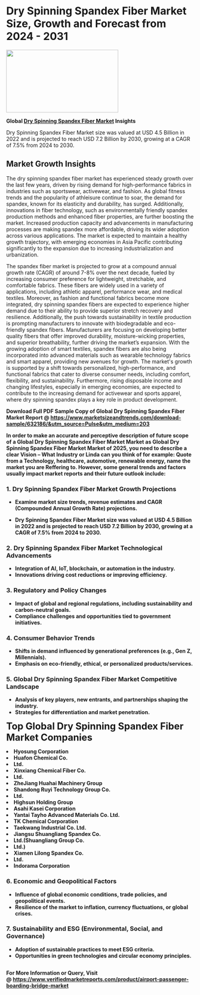 <H1>Dry Spinning Spandex Fiber Market Size, Growth and Forecast from 2024 - 2031</H1><img class="aligncenter size-medium wp-image-584254" src="https://thirdeyenews.in/wp-content/uploads/2024/09/Global-Market-Research-300x168.jpeg" alt="" width="300" height="168" /><p><strong>Global&nbsp;<a href="https://www.marketsizeandtrends.com/download-sample/632186/&amp;utm_source=Pulse&amp;utm_medium=203">Dry Spinning Spandex Fiber Market</a> Insights</strong></p><p>Dry Spinning Spandex Fiber Market size was valued at USD 4.5 Billion in 2022 and is projected to reach USD 7.2 Billion by 2030, growing at a CAGR of 7.5% from 2024 to 2030.</p><p><h2>Market Growth Insights</h2> <p>The dry spinning spandex fiber market has experienced steady growth over the last few years, driven by rising demand for high-performance fabrics in industries such as sportswear, activewear, and fashion. As global fitness trends and the popularity of athleisure continue to soar, the demand for spandex, known for its elasticity and durability, has surged. Additionally, innovations in fiber technology, such as environmentally friendly spandex production methods and enhanced fiber properties, are further boosting the market. Increased production capacity and advancements in manufacturing processes are making spandex more affordable, driving its wider adoption across various applications. The market is expected to maintain a healthy growth trajectory, with emerging economies in Asia Pacific contributing significantly to the expansion due to increasing industrialization and urbanization. </p> <p><strong></strong></p> <p>The spandex fiber market is projected to grow at a compound annual growth rate (CAGR) of around 7-8% over the next decade, fueled by increasing consumer preference for lightweight, stretchable, and comfortable fabrics. These fibers are widely used in a variety of applications, including athletic apparel, performance wear, and medical textiles. Moreover, as fashion and functional fabrics become more integrated, dry spinning spandex fibers are expected to experience higher demand due to their ability to provide superior stretch recovery and resilience. Additionally, the push towards sustainability in textile production is prompting manufacturers to innovate with biodegradable and eco-friendly spandex fibers. Manufacturers are focusing on developing better quality fibers that offer improved durability, moisture-wicking properties, and superior breathability, further driving the market’s expansion. With the growing adoption of smart textiles, spandex fibers are also being incorporated into advanced materials such as wearable technology fabrics and smart apparel, providing new avenues for growth. The market's growth is supported by a shift towards personalized, high-performance, and functional fabrics that cater to diverse consumer needs, including comfort, flexibility, and sustainability. Furthermore, rising disposable income and changing lifestyles, especially in emerging economies, are expected to contribute to the increasing demand for activewear and sports apparel, where dry spinning spandex plays a key role in product development. <p><strong></p><p><span class=""><strong>Download Full PDF Sample Copy of Global Dry Spinning Spandex Fiber Market Report</strong> @ <a href="https://www.marketsizeandtrends.com/download-sample/632186/&amp;utm_source=Pulse&amp;utm_medium=203" target="_blank">https://www.marketsizeandtrends.com/download-sample/632186/&amp;utm_source=Pulse&amp;utm_medium=203</a></span></p><p>In order to make an accurate and perceptive description of future scope of a Global&nbsp;Dry Spinning Spandex Fiber Market Market as Global&nbsp;Dry Spinning Spandex Fiber Market Market of 2025, you need to describe a clear Vision &ndash; What Industry or Linda can you think of for example: Quote from a Technology, healthcare, automotive, renewable energy, name the market you are Reffering to. However, some general trends and factors usually impact market reports and their future outlook include:</p><h3>1.&nbsp;<strong>Dry Spinning Spandex Fiber Market Growth Projections</strong></h3><ul><li>Examine market size trends, revenue estimates and CAGR (Compounded Annual Growth Rate) projections.</li><li><p>Dry Spinning Spandex Fiber Market size was valued at USD 4.5 Billion in 2022 and is projected to reach USD 7.2 Billion by 2030, growing at a CAGR of 7.5% from 2024 to 2030.</p></li></ul><h3>2.&nbsp;<strong>Dry Spinning Spandex Fiber Market Technological Advancements</strong></h3><ul><li>Integration of AI, IoT, blockchain, or automation in the industry.</li><li>Innovations driving cost reductions or improving efficiency.</li></ul><h3>3.&nbsp;<strong>Regulatory and Policy Changes</strong></h3><ul><li>Impact of global and regional regulations, including sustainability and carbon-neutral goals.</li><li>Compliance challenges and opportunities tied to government initiatives.</li></ul><h3>4.&nbsp;<strong>Consumer Behavior Trends</strong></h3><ul><li>Shifts in demand influenced by generational preferences (e.g., Gen Z, Millennials).</li><li>Emphasis on eco-friendly, ethical, or personalized products/services.</li></ul><h3>5.&nbsp;<strong>Global Dry Spinning Spandex Fiber Market Competitive Landscape</strong></h3><ul><li>Analysis of key players, new entrants, and partnerships shaping the industry.</li><li>Strategies for differentiation and market penetration.</li></ul><p data-pm-slice="1 1 []"><span style="color: inherit; font-family: inherit; font-size: 25px;">Top Global Dry Spinning Spandex Fiber Market Companies</span></p><div class="" data-test-id=""><p><li>Hyosung Corporation</li><li> Huafon Chemical Co.</li><li> Ltd.</li><li> Xinxiang Chemical Fiber Co.</li><li> Ltd.</li><li> ZheJiang Huahai Machinery Group</li><li> Shandong Ruyi Technology Group Co.</li><li> Ltd.</li><li> Highsun Holding Group</li><li> Asahi Kasei Corporation</li><li> Yantai Tayho Advanced Materials Co. Ltd.</li><li> TK Chemical Corporation</li><li> Taekwang Industrial Co. Ltd.</li><li> Jiangsu Shuangliang Spandex Co.</li><li> Ltd.(Shuangliang Group Co.</li><li> Ltd.)</li><li> Xiamen Lilong Spandex Co.</li><li> Ltd.</li><li> Indorama Corporation</li></p></div><h3>6.&nbsp;<strong>Economic and Geopolitical Factors</strong></h3><ul><li>Influence of global economic conditions, trade policies, and geopolitical events.</li><li>Resilience of the market to inflation, currency fluctuations, or global crises.</li></ul><h3>7.&nbsp;<strong>Sustainability and ESG (Environmental, Social, and Governance)</strong></h3><ul><li>Adoption of sustainable practices to meet ESG criteria.</li><li>Opportunities in green technologies and circular economy principles.</li></ul><h2><strong style="font-size: 14px;">For More Information or Query, Visit @&nbsp;</strong><a style="background-color: #ffffff; font-size: 14px;" href="https://www.marketsizeandtrends.com/report/dry-spinning-spandex-fiber-market/" target="_blank">https://www.verifiedmarketreports.com/product/airport-passenger-boarding-bridge-market</a></h2>
